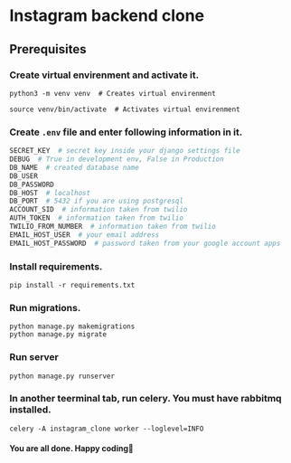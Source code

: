# Instagram backend clone

## Prerequisites
### Create virtual envirenment and activate it.
```shell
python3 -m venv venv  # Creates virtual envirenment

source venv/bin/activate  # Activates virtual envirenment
```

### Create `.env` file and enter following information in it.
```python
SECRET_KEY  # secret key inside your django settings file
DEBUG  # True in development env, False in Production
DB_NAME  # created database name
DB_USER
DB_PASSWORD
DB_HOST  # localhost
DB_PORT  # 5432 if you are using postgresql
ACCOUNT_SID  # information taken from twilio
AUTH_TOKEN  # information taken from twilio
TWILIO_FROM_NUMBER  # information taken from twilio
EMAIL_HOST_USER  # your email address
EMAIL_HOST_PASSWORD  # password taken from your google account apps
```

### Install requirements.
```shell
pip install -r requirements.txt
```

### Run migrations.
```shell
python manage.py makemigrations
python manage.py migrate
```

### Run server
```shell
python manage.py runserver
```

### In another teerminal tab, run celery. You must have rabbitmq installed.
```shell
celery -A instagram_clone worker --loglevel=INFO
```

#### You are all done. Happy coding🥳